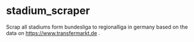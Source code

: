# stadium_scraper
Scrap all stadiums form bundesliga to regionalliga in germany based on the data on https://www.transfermarkt.de .

